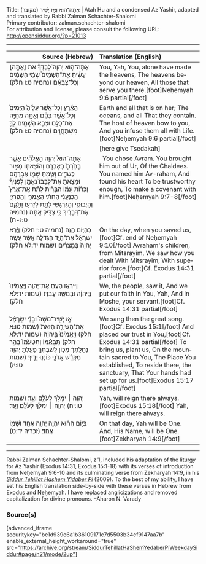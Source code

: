 <html>
<head></head>
<body>
Title: אַתָּה־הוּא וְאָז יָשִׁיר (מקוצר)‏ | Atah Hu and a condensed Az Yashir, adapted and translated by Rabbi Zalman Schachter-Shalomi<br />
Primary contributor: zalman.schachter-shalomi<br />
For attribution and license, please consult the following URL: <a href="http://opensiddur.org/?p=21013">http://opensiddur.org/?p=21013</a>
<p />
<hr />

<table style="margin-left: auto;margin-right: auto;" class="draggable">
<thead><tr><th id="x" style="text-align: right;">Source (Hebrew)</th><th style="text-align: left;">Translation (English)</th></tr></thead>
<tbody>
<tr><td style="vertical-align:top;" width="46%">
<div class="liturgy" lang="he">
אַתָּה־ה֣וּא יְהוָה֮ 
לְבַדֶּךָ֒ את [אַתָּ֣ה] עָשִׂ֡יתָ אֶֽת־הַשָּׁמַיִם֩ 
שְׁמֵ֨י הַשָּׁמַ֜יִם 
וְכָל־צְבָאָ֗ם <span class="citation">(נחמיה ט:ו חלק)</span>
</span></div></td>
 
<td style="vertical-align:top;" width="53%">
<div class="english" lang="en">
You, Yah,
You, alone have made the heavens,
The heavens beyond our heaven,
All those that serve you there.[foot]Neḥemyah 9:6 partial[/foot]
</div></td></tr>


<tr><td style="vertical-align:top;" width="46%">
<div class="liturgy" lang="he">
הָאָ֜רֶץ וְכָל־אֲשֶׁ֤ר עָלֶ֙יהָ֙ 
הַיַּמִּים֙ 
וְכָל־אֲשֶׁ֣ר בָּהֶ֔ם 
וְאַתָּ֖ה מְחַיֶּ֣ה אֶת־כֻּלָּ֑ם 
וּצְבָ֥א הַשָּׁמַ֖יִם לְךָ֥ מִשְׁתַּחֲוִֽים׃ <span class="citation">(נחמיה ט:ו חלק)</span>
</span></div></td>
 
<td style="vertical-align:top;" width="53%">
<div class="english" lang="en">
Earth and all that is on her;
The oceans, and all 
That they contain.
The host of heaven bow to you,
And you infuse them all with Life.[foot]Neḥemyah 9:6 partial[/foot]
</div></td></tr>


<tr><td style="vertical-align:top;" width="46%">
<div class="liturgy" lang="he">

</span></div></td>
 
<td style="vertical-align:top;" width="53%">
<div class="english" lang="en">
<span class="instruction">[here give Tsedakah]</span>
</div></td></tr>


<tr><td style="vertical-align:top;" width="46%">
<div class="liturgy" lang="he">
אַתָּה־הוּא֙ יְהוָ֣ה הָאֱלֹהִ֔ים 
אֲשֶׁ֤ר בָּחַ֙רְתָּ֙ בְּאַבְרָ֔ם 
וְהוֹצֵאת֖וֹ מֵא֣וּר 
כַּשְׂדִּ֑ים 
וְשַׂ֥מְתָּ שְּׁמ֖וֹ אַבְרָהָֽם׃
וּמָצָ֣אתָ אֶת־לְבָבוֹ֮ 
נֶאֱמָ֣ן לְפָנֶיךָ֒ 
וְכָר֨וֹת עִמּ֜וֹ הַבְּרִ֗ית 
לָתֵ֡ת אֶת־אֶרֶץ֩ הַכְּנַעֲנִ֨י הַחִתִּ֜י הָאֱמֹרִ֧י 
וְהַפְּרִזִּ֛י וְהַיְבוּסִ֥י וְהַגִּרְגָּשִׁ֖י 
לָתֵ֣ת לְזַרְע֑וֹ 
וַתָּ֙קֶם֙ אֶת־דְּבָרֶ֔יךָ 
כִּ֥י צַדִּ֖יק אָֽתָּה׃ <span class="citation">(נחמיה ט:ז-ח)</span>
</span></div></td>
 
<td style="vertical-align:top;" width="53%">
<div class="english" lang="en">
&nbsp;
You chose Avram.
You brought him out of Ur, 
Of the Chaldees.
You named him Av-raham,
And found his heart
To be trustworthy enough,
To make a covenant with him.[foot]Neḥemyah 9:7-8[/foot]
</div></td></tr>


<tr><td style="vertical-align:top;" width="46%">
<div class="liturgy" lang="he">
כְּהַיּ֥וֹם הַזֶּֽה׃ <span class="citation">(נחמיה ט:י חלק)</span>
וַיַּ֨רְא יִשְׂרָאֵ֜ל 
אֶת־הַיָּ֣ד הַגְּדֹלָ֗ה 
אֲשֶׁ֨ר עָשָׂ֤ה 
יְהוָה֙ בְּמִצְרַ֔יִם <span class="citation">(שמות יד:לא חלק)</span>
</span></div></td>
 
<td style="vertical-align:top;" width="53%">
<div class="english" lang="en">
On the day, when you saved us,[foot]Cf. end of Neḥemyah 9:10[/foot]
Avraham's children, 
from Mitsrayim,
We saw how you dealt  
With Mitsrayim,
With superior force.[foot]Cf. Exodus 14:31 partial[/foot]
</div></td></tr>


<tr><td style="vertical-align:top;" width="46%">
<div class="liturgy" lang="he">
וַיִּֽירְא֥וּ הָעָ֖ם אֶת־יְהוָ֑ה 
וַיַּֽאֲמִ֙ינוּ֙ בַּֽיהוָ֔ה 
וּבְמֹשֶׁ֖ה עַבְדּֽוֹ׃ <span class="citation">(שמות יד:לא חלק)</span>
</span></div></td>
 
<td style="vertical-align:top;" width="53%">
<div class="english" lang="en">
We, the people, saw it,
And we put our faith in You, Yah,
And in Moshe, your servant.[foot]Cf. Exodus 14:31 partial[/foot]
</div></td></tr>


<tr><td style="vertical-align:top;" width="46%">
<div class="liturgy" lang="he">
אָ֣ז יָשִֽׁיר־מֹשֶׁה֩ וּבְנֵ֨י יִשְׂרָאֵ֜ל אֶת־הַשִּׁירָ֤ה הַזֹּאת֙ <span class="citation">(שמות טו:א חלק)</span>
וַיַּֽאֲמִ֙ינוּ֙ בַּֽיהוָ֔ה <span class="citation">(שמות יד:לא חלק)</span>
תְּבִאֵ֗מוֹ וְתִטָּעֵ֙מוֹ֙ 
בְּהַ֣ר נַחֲלָֽתְךָ֔ 
מָכ֧וֹן לְשִׁבְתְּךָ֛ 
פָּעַ֖לְתָּ יְהוָ֑ה מִקְּדָ֕שׁ אֲדֹנָ֖י 
כּוֹנְנ֥וּ יָדֶֽיךָ׃ <span class="citation">(שמות טו:יז)</span>
</span></div></td>
 
<td style="vertical-align:top;" width="53%">
<div class="english" lang="en">
We sang then the great song.[foot]Cf. Exodus 15:1[/foot]
And placed our trust in You,[foot]Cf. Exodus 14:31 partial[/foot]
To bring us, plant us,
On the mountain sacred to You,
The Place You established,
To reside there, the sanctuary, 
That Your hands had set up for us.[foot]Exodus 15:17 partial[/foot]
</div></td></tr>


<tr><td style="vertical-align:top;" width="46%">
<div class="liturgy" lang="he">
יְהוָ֥ה ׀ יִמְלֹ֖ךְ לְעֹלָ֥ם וָעֶֽד׃ <span class="citation">(שמות טו:יח)</span>
יְהוָ֥ה ׀ יִמְלֹ֖ךְ לְעֹלָ֥ם וָעֶֽד׃ 
</span></div></td>
 
<td style="vertical-align:top;" width="53%">
<div class="english" lang="en">
Yah, will reign there always.[foot]Exodus 15:18[/foot]
Yah, will reign there always.
</div></td></tr>


<tr><td style="vertical-align:top;" width="46%">
<div class="liturgy" lang="he">
בַּיּ֣וֹם הַה֗וּא יִהְיֶ֧ה יְהוָ֛ה אֶחָ֖ד 
וּשְׁמ֥וֹ אֶחָֽד׃ <span class="citation">(זכריה יד:ט)</span>
</span></div></td>
 
<td style="vertical-align:top;" width="53%">
<div class="english" lang="en">
On that day, Yah will be One.
And, His Name, will be One.[foot]Zekharyah 14:9[/foot]
</div></td></tr>
</tbody></table>

<hr />

Rabbi Zalman Schachter-Shalomi, z”l, included his adaptation of the liturgy for Az Yashir (Exodus 14:31, Exodus 15:1-18) with its verses of introduction from Neḥemyah 9:6-10 and its culminating verse from Zekharyah 14:9, in his <em><a href="https://opensiddur.org/siddurim/ha-ari/neo-hasidut/reb-zalmans-open-siddur-tehillat-hashem/">Siddur Tehillat Hashem Yidaber Pi</a></em> (2009). To the best of my ability, I have set his English translation side-by-side with these verses in Hebrew from Exodus and Neḥemyah. I have replaced anglicizations and removed capitalization for divine pronouns. –Aharon N. Varady

<h3>Source(s)</h3>

[advanced_iframe securitykey="be1d939e6a1b36109171c7d5503b34cf9147aa7b" enable_external_height_workaround="true" src="https://archive.org/stream/SiddurTehillatHaShemYedaberPiWeekdaySiddur#page/n21/mode/2up"]
</body>
</html>